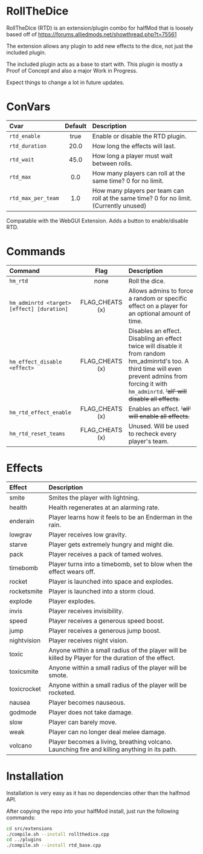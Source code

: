 # RollTheDice
RollTheDice (RTD) is an extension/plugin combo for halfMod that is loosely based off of https://forums.alliedmods.net/showthread.php?t=75561  

The extension allows any plugin to add new effects to the dice, not just the included plugin.  

The included plugin acts as a base to start with. This plugin is mostly a Proof of Concept and also a major Work in Progress.  

Expect things to change a lot in future updates.  

# ConVars

Cvar | Default | Description
:--- | :---: | :---
`rtd_enable` | true | Enable or disable the RTD plugin.
`rtd_duration` | 20.0 | How long the effects will last.
`rtd_wait` | 45.0 | How long a player must wait between rolls.
`rtd_max` | 0.0 | How many players can roll at the same time? 0 for no limit.
`rtd_max_per_team` | 1.0 | How many players per team can roll at the same time? 0 for no limit. (Currently unused)

Compatable with the WebGUI Extension. Adds a button to enable/disable RTD.

# Commands

Command | Flag | Description
:--- | :---: | :---
`hm_rtd` | none | Roll the dice.
`hm_adminrtd <target> [effect] [duration]` | FLAG_CHEATS (x) | Allows admins to force a random or specific effect on a player for an optional amount of time.
`hm_effect_disable <effect>` | FLAG_CHEATS (x) | Disables an effect. Disabling an effect twice will disable it from random hm_adminrtd's too. A third time will even prevent admins from forcing it with `hm_adminrtd`. ~~'all' will disable all effects.~~
`hm_rtd_effect_enable` | FLAG_CHEATS (x) | Enables an effect. ~~'all' will enable all effects.~~
`hm_rtd_reset_teams` | FLAG_CHEATS (x) | Unused. Will be used to recheck every player's team.

# Effects

Effect | Description
:--- | :---
smite | Smites the player with lightning.
health | Health regenerates at an alarming rate.
enderain | Player learns how it feels to be an Enderman in the rain.
lowgrav | Player receives low gravity.
starve | Player gets extremely hungry and might die.
pack | Player receives a pack of tamed wolves.
timebomb | Player turns into a timebomb, set to blow when the effect wears off.
rocket | Player is launched into space and explodes.
rocketsmite | Player is launched into a storm cloud.
explode | Player explodes.
invis | Player receives invisibility.
speed | Player receives a generous speed boost.
jump | Player receives a generous jump boost.
nightvision | Player receives night vision.
toxic | Anyone within a small radius of the player will be killed by Player for the duration of the effect.
toxicsmite | Anyone within a small radius of the player will be smote.
toxicrocket | Anyone within a small radius of the player will be rocketed.
nausea | Player becomes nauseous.
godmode | Player does not take damage.
slow | Player can barely move.
weak | Player can no longer deal melee damage.
volcano | Player becomes a living, breathing volcano. Launching fire and killing anything in its path.

# Installation
Installation is very easy as it has no dependencies other than the halfmod API.  

After copying the repo into your halfMod install, just run the following commands:
```sh
cd src/extensions
./compile.sh --install rollthedice.cpp
cd ../plugins
./compile.sh --install rtd_base.cpp
```
